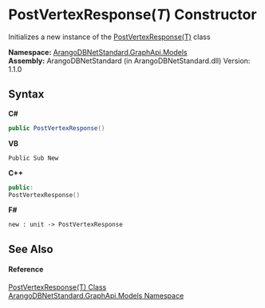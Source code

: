# PostVertexResponse(*T*) Constructor 
 

Initializes a new instance of the <a href="0d41c4dc-c503-af85-a4f3-38958bff9f51">PostVertexResponse(T)</a> class

**Namespace:**&nbsp;<a href="6fb2338d-d8f7-f9c1-2056-1702fe9bf954">ArangoDBNetStandard.GraphApi.Models</a><br />**Assembly:**&nbsp;ArangoDBNetStandard (in ArangoDBNetStandard.dll) Version: 1.1.0

## Syntax

**C#**<br />
``` C#
public PostVertexResponse()
```

**VB**<br />
``` VB
Public Sub New
```

**C++**<br />
``` C++
public:
PostVertexResponse()
```

**F#**<br />
``` F#
new : unit -> PostVertexResponse
```


## See Also


#### Reference
<a href="0d41c4dc-c503-af85-a4f3-38958bff9f51">PostVertexResponse(T) Class</a><br /><a href="6fb2338d-d8f7-f9c1-2056-1702fe9bf954">ArangoDBNetStandard.GraphApi.Models Namespace</a><br />
